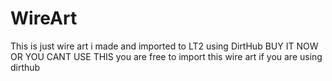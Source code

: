 # WireArt

This is just wire art i made and imported to LT2 using DirtHub BUY IT NOW OR YOU CANT USE THIS
you are free to import this wire art if you are using dirthub
